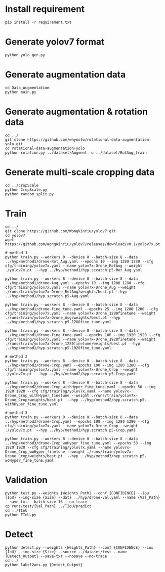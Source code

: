 # Install requirement
    pip install -r requirement.txt
# Generate yolov7 format
    python yolo_gen.py

# Generate augmentation data
    cd Data_Augmentation
    python main.py

# Generate augmentation & rotation data
    cd ../
    git clone https://github.com/whynotw/rotational-data-augmentation-yolo.git
    cd rotational-data-augmentation-yolo
    python rotation.py ../dataset/Augment -o ../dataset/RotAug_train

# Generate multi-scale cropping data
    cd ../CropScale
    python CropScale.py
    python random_split.py
    
# Train
    cd ../
    git clone https://github.com/WongKinYiu/yolov7.git
    cd yolov7
    wget https://github.com/WongKinYiu/yolov7/releases/download/v0.1/yolov7x.pt
    
    # method 1
    python train.py --workers 8 --device 0 --batch-size 8 --data ../hyp/method1/drone-Rot_Aug.yaml --epochs 10 --img 1280 1280 --cfg cfg/training/yolov7x.yaml --name yolov7x-Drone_RotAug --weight ./yolov7x.pt  --hyp ../hyp/method1/hyp.scratch.p5-Rot_Aug.yaml

    python train.py --workers 8 --device 0 --batch-size 8 --data ../hyp/method1/drone-Aug.yaml --epochs 10 --img 1280 1280 --cfg cfg/training/yolov7x.yaml --name yolov7x-Drone_Aug --weight ./runs/train/yolov7x-Drone_RotAug/weights/best.pt --hyp ../hyp/method1/hyp.scratch.p5-Aug.yaml

    python train.py --workers 8 --device 0 --batch-size 8 --data ../hyp/method1/drone-fine_tune.yaml --epochs 25 --img 1280 1280 --cfg cfg/training/yolov7x.yaml --name yolov7x-Drone_1280finetune --weight ./runs/train/yolov7x-Drone_Aug/weights/best.pt --hyp ../hyp/method1/hyp.scratch.p5-1280fine_tune.yaml

    python train.py --workers 8 --device 0 --batch-size 8 --data ../hyp/method1/drone-fine_tune.yaml --epochs 100 --img 1920 1920 --cfg cfg/training/yolov7x.yaml --name yolov7x-Drone_1920finetune --weight ./runs/train/yolov7x-Drone_1280finetune/weights/best.pt --hyp ../hyp/method1/hyp.scratch.p5-1920fine_tune.yaml
    
    # method 2
    python train.py --workers 8 --device 0 --batch-size 8 --data ../hyp/method2/drone-Crop.yaml --epochs 100 --img 1280 1280 --cfg cfg/training/yolov7x.yaml --name yolov7x-Drone_Crop --weight ./yolov7x.pt  --hyp ../hyp/method2/hyp.scratch.p5-Crop.yaml

    python train.py --workers 8 --device 0 --batch-size 8 --data ../hyp/method2/drone-Crop_withHyper_fine_tune.yaml --epochs 50 --img 1920 1920 --cfg cfg/training/yolov7x.yaml --name yolov7x-Drone_Crop_withHyper_finetune --weight ./runs/train/yolov7x-Drone_Crop/weights/best.pt  --hyp ../hyp/method2/hyp.scratch.p5-withHyper_fine_tune.yaml

    # method 3
    python train.py --workers 8 --device 0 --batch-size 8 --data ../hyp/method3/drone-Crop.yaml --epochs 100 --img 1280 1280 --cfg cfg/training/yolov7x.yaml --name yolov7x-Drone_Crop --weight ./yolov7x.pt  --hyp ../hyp/method3/hyp.scratch.p5-Crop.yaml

    python train.py --workers 8 --device 0 --batch-size 8 --data ../hyp/method3/drone-Crop_woHyper_fine_tune.yaml --epochs 50 --img 1920 1920 --cfg cfg/training/yolov7x.yaml --name yolov7x-Drone_Crop_woHyper_finetune --weight ./runs/train/yolov7x-Drone_Crop/weights/best.pt  --hyp ../hyp/method3/hyp.scratch.p5-woHyper_fine_tune.yaml

# Validation
    python test.py --weights {Weights_Path} --conf {CONFIDENCE} --iou {IoU} --img-size {Size} --data ../hyp/drone-val.yaml --name {Val_Path} --save-txt --batch-size 16 --no-trace
    cp runs/test/{Val_Path} ../TIoU/predict
    cd ../TIoU
    python TIoU.py

# Detect
    python detect.py --weights {Weights_Path} --conf {CONFIDENCE} --iou {IoU} --img-size {Size} --source ../dataset/test --name {Detect_Output} --save-txt --nosave --no-trace
    cd ../
    python label2ans.py {Detect_Output}